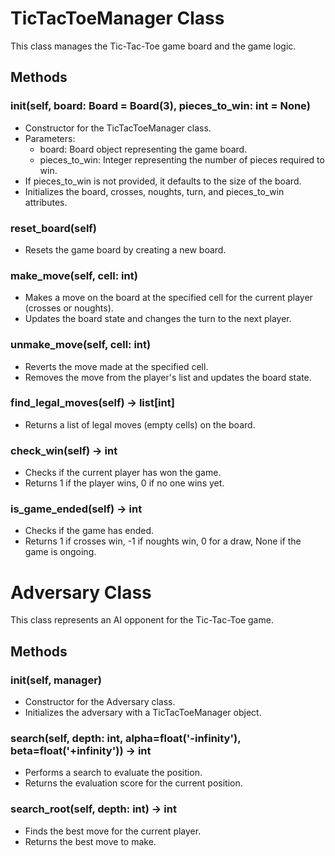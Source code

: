 # TicTacToeManager Class

This class manages the Tic-Tac-Toe game board and the game logic.

## Methods

### __init__(self, board: Board = Board(3), pieces_to_win: int = None)
- Constructor for the TicTacToeManager class.
- Parameters:
    - board: Board object representing the game board.
    - pieces_to_win: Integer representing the number of pieces required to win.
- If pieces_to_win is not provided, it defaults to the size of the board.
- Initializes the board, crosses, noughts, turn, and pieces_to_win attributes.

### reset_board(self)
- Resets the game board by creating a new board.

### make_move(self, cell: int)
- Makes a move on the board at the specified cell for the current player (crosses or noughts).
- Updates the board state and changes the turn to the next player.

### unmake_move(self, cell: int)
- Reverts the move made at the specified cell.
- Removes the move from the player's list and updates the board state.

### find_legal_moves(self) -> list[int]
- Returns a list of legal moves (empty cells) on the board.

### check_win(self) -> int
- Checks if the current player has won the game.
- Returns 1 if the player wins, 0 if no one wins yet.

### is_game_ended(self) -> int
- Checks if the game has ended.
- Returns 1 if crosses win, -1 if noughts win, 0 for a draw, None if the game is ongoing.

# Adversary Class

This class represents an AI opponent for the Tic-Tac-Toe game.

## Methods

### __init__(self, manager)
- Constructor for the Adversary class.
- Initializes the adversary with a TicTacToeManager object.

### search(self, depth: int, alpha=float('-infinity'), beta=float('+infinity')) -> int
- Performs a search to evaluate the position.
- Returns the evaluation score for the current position.

### search_root(self, depth: int) -> int
- Finds the best move for the current player.
- Returns the best move to make.